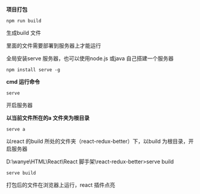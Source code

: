 **项目打包**

```
npm run build
```

生成build 文件

里面的文件需要部署到服务器上才能运行

全局安装serve 服务器，也可以使用node.js 或java 自己搭建一个服务器

```
npm install serve -g
```

**cmd 运行命令**

```
serve
```

开启服务器

**以当前文件所在的a 文件夹为根目录**

```
serve a
```

以react 的build 所处的文件夹（react-redux-better）下，以build 为根目录，开启服务器

D:\wanye\HTML\React\React 脚手架\react-redux-better>serve build

```
serve build
```

打包后的文件在浏览器上运行，react 插件点亮

